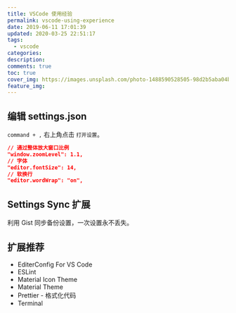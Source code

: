 ```yaml
---
title: VSCode 使用经验
permalink: vscode-using-experience
date: 2019-06-11 17:01:39
updated: 2020-03-25 22:51:17
tags:
  - vscode
categories:
description:
comments: true
toc: true
cover_img: https://images.unsplash.com/photo-1488590528505-98d2b5aba04b?ixlib=rb-1.2.1&ixid=eyJhcHBfaWQiOjEyMDd9&auto=format&fit=crop&w=640&q=80
feature_img:
---
```


## 编辑 settings.json

`command + ,` 右上角点击 `打开设置`。

```json
// 通过整体放大窗口比例
"window.zoomLevel": 1.1,
// 字体
"editor.fontSize": 14,
// 软换行
"editor.wordWrap": "on",
```

<!-- more -->

## Settings Sync 扩展

利用 Gist 同步备份设置，一次设置永不丢失。

## 扩展推荐

- EditerConfig For VS Code
- ESLint
- Material Icon Theme
- Material Theme
- Prettier - 格式化代码
- Terminal
